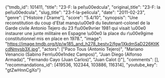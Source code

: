 {"tmdb_id": 101411, "title": "23-F: la pel\u00edcula", "original_title": "23-F: la pel\u00edcula", "slug_title": "23-f-la-pelicula", "date": "2011-02-23", "genre": ["Histoire / Drame"], "score": "5.4/10", "synopsis": "Une reconstitution du coup d'Etat manqu\u00e9 du lieutenant-colonel de la Garde civile Antonio Tejero du 23 f\u00e9vrier 1981 qui visait \u00e0 instaurer une junte militaire en Espagne \u00e0 la place du r\u00e9gime constitutionnel mis en place en 1978.", "image": "https://image.tmdb.org/t/p/w185_and_h278_bestv2/fgw1XkdmSaD226KtIKcdNmysb3X.jpg", "actors": ["Paco Tous (Antonio Tejero)", "Mariano Venancio (Sabino Fern\u00e1ndez Campos)", "Juan Diego (Alfonso Armada)", "Fernando Cayo (Juan Carlos)", "Juan Calot ()"], "comments": [], "recommandations_id": [419536, 102344, 103886, 116314], "youtube_key": "gtZwHnnCgXo"}